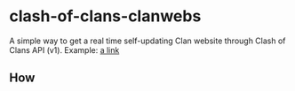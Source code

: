 # clash-of-clans-clanwebs
A simple way to get a real time self-updating Clan website through Clash of Clans API (v1).
Example: [a link](https://losvencedores.ddns.net/)
## How

